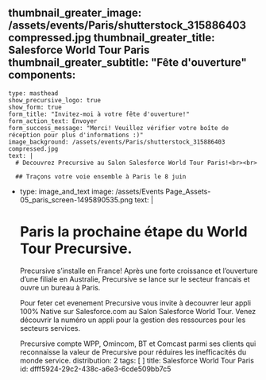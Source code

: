 thumbnail_greater_image: /assets/events/Paris/shutterstock_315886403 compressed.jpg
thumbnail_greater_title: Salesforce World Tour Paris
thumbnail_greater_subtitle: "Fête d'ouverture"
components:
  - 
    type: masthead
    show_precursive_logo: true
    show_form: true
    form_title: "Invitez-moi à votre fête d'ouverture!"
    form_action_text: Envoyer
    form_success_message: "Merci! Veuillez vérifier votre boîte de réception pour plus d'informations :)"
    image_background: /assets/events/Paris/shutterstock_315886403 compressed.jpg
    text: |
      # Decouvrez Precursive au Salon Salesforce World Tour Paris!<br><br>
      
      ## Traçons votre voie ensemble à Paris le 8 juin
  - 
    type: image_and_text
    image: /assets/Events Page_Assets-05_paris_screen-1495890535.png
    text: |
      # Paris la prochaine étape du World Tour Precursive.
      
      Precursive s’installe en France!  Après une forte croissance et l’ouverture d’une filiale en Australie, Precursive se lance sur le secteur francais et ouvre un bureau à Paris.
      
      Pour feter cet evenement Precursive vous invite à decouvrer leur appli 100% Native sur Salesforce.com au Salon Salesforce World Tour.  Venez découvrir la numéro un appli pour la gestion des ressources pour les secteurs services.
      
      Precursive compte WPP, Omincom, BT et Comcast parmi ses clients qui reconnaisse la valeur de Precursive pour réduires les inefficacités du monde service.
    distribution: 2
tags: [ ]
title: Salesforce World Tour Paris
id: dfff5924-29c2-438c-a6e3-6cde509bb7c5
